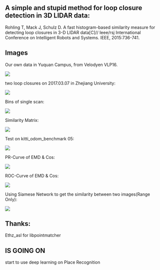 ## A simple and stupid method for loop closure detection in 3D LIDAR data:

Rohling T, Mack J, Schulz D. A fast histogram-based similarity measure for detecting loop closures in 3-D LIDAR data[C]// Ieee/rsj International Conference on Intelligent Robots and Systems. IEEE, 2015:736-741.

## Images

Our own data in Yuquan Campus, from Velodyen VLP16.

![](https://github.com/ZJUYH/laserScan_Similarity/raw/master/image/Campus.png)

two loop closures on 2017.03.07 in Zhejiang University:

![](https://github.com/ZJUYH/laserScan_Similarity/raw/master/image/round0&2.jpg)

Bins of single scan:

![](https://github.com/ZJUYH/laserScan_Similarity/raw/master/image/0.png)

Similarity Matrix:

![](https://github.com/ZJUYH/laserScan_Similarity/raw/master/image/1.png)

Test on kitti_odom_benchmark 05:

![](https://github.com/ZJUYH/laserScan_Similarity/raw/master/image/kitti_05.png)

PR-Curve of EMD & Cos:

![](https://github.com/ZJUYH/laserScan_Similarity/raw/master/image/PRCurve05.jpg)

ROC-Curve of EMD & Cos:

![](https://github.com/ZJUYH/laserScan_Similarity/raw/master/image/ROCCurve05.jpg)

Using Siamese Network to get the similarity between two images(Range Only):

![](https://github.com/ZJUYH/laserScan_Similarity/raw/master/image/test_0627_comp.jpg)

## Thanks:

Ethz_asl for libpointmatcher

## IS GOING ON

start to use deep learning on Place Recognition
